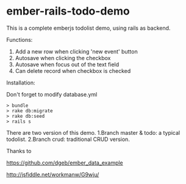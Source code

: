 ember-rails-todo-demo
=====================

This is a complete emberjs todolist demo, using rails as backend.

Functions:
1. Add a new row when clicking 'new event' button
2. Autosave when clicking the checkbox
3. Autosave when focus out of the text field
4. Can delete record when checkbox is checked

Installation:

Don't forget to modify database.yml

```shell
> bundle
> rake db:migrate
> rake db:seed
> rails s
```

There are two version of this demo.
1.Branch master & todo: a typical todolist.
2.Branch crud: traditional CRUD version.

Thanks to

https://github.com/dgeb/ember_data_example

http://jsfiddle.net/workmanw/G9wju/
